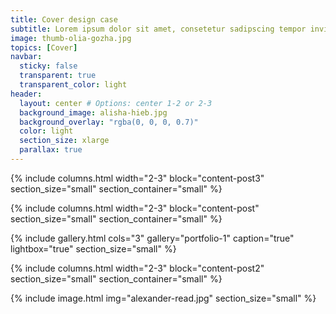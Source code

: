 ```yaml
---
title: Cover design case
subtitle: Lorem ipsum dolor sit amet, consetetur sadipscing tempor invidunt ut labore et dolore magna aliquyam erat, sed diam voluptua.
image: thumb-olia-gozha.jpg
topics: [Cover]
navbar:
  sticky: false
  transparent: true
  transparent_color: light
header:
  layout: center # Options: center 1-2 or 2-3
  background_image: alisha-hieb.jpg
  background_overlay: "rgba(0, 0, 0, 0.7)"
  color: light
  section_size: xlarge
  parallax: true
---
```


{% include columns.html 
	width="2-3"
  block="content-post3"
  section_size="small"
  section_container="small"
%}

{% include columns.html 
	width="2-3"
  block="content-post"
  section_size="small"
  section_container="small"
%}

{% include gallery.html 
	cols="3"
	gallery="portfolio-1"
	caption="true"
	lightbox="true"
  section_size="small"
%}

{% include columns.html 
	width="2-3"
  block="content-post2"
  section_size="small"
  section_container="small"
%}

{% include image.html 
	img="alexander-read.jpg"
  section_size="small"
%}